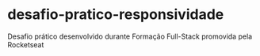 # desafio-pratico-responsividade
Desafio prático desenvolvido durante Formação Full-Stack promovida pela Rocketseat
